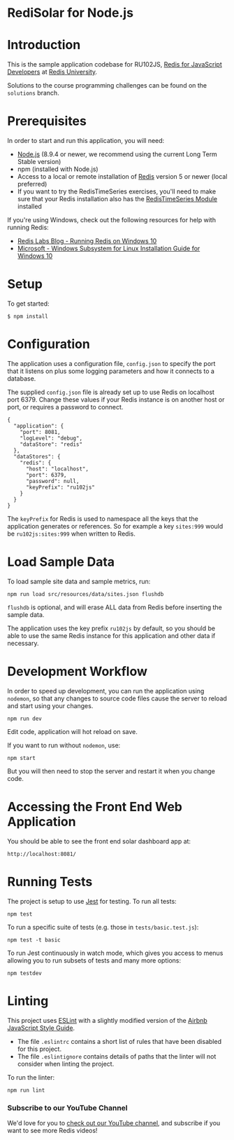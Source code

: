 # RediSolar for Node.js

# Introduction

This is the sample application codebase for RU102JS, [Redis for JavaScript Developers](https://university.redislabs.com/courses/ru102js/) at [Redis University](https://university.redislabs.com).

Solutions to the course programming challenges can be found on the `solutions` branch.

# Prerequisites

In order to start and run this application, you will need:

* [Node.js](https://nodejs.org/en/download/) (8.9.4 or newer, we recommend using the current Long Term Stable version)
* npm (installed with Node.js)
* Access to a local or remote installation of [Redis](https://redis.io/download) version 5 or newer (local preferred)
* If you want to try the RedisTimeSeries exercises, you'll need to make sure that your Redis installation also has the [RedisTimeSeries Module](https://oss.redislabs.com/redistimeseries/) installed

If you're using Windows, check out the following resources for help with running Redis:

* [Redis Labs Blog - Running Redis on Windows 10](https://redislabs.com/blog/redis-on-windows-10/)
* [Microsoft - Windows Subsystem for Linux Installation Guide for Windows 10](https://docs.microsoft.com/en-us/windows/wsl/install-win10)

# Setup

To get started:

```
$ npm install
```

# Configuration 

The application uses a configuration file, `config.json` to specify the port that it listens 
on plus some logging parameters and how it connects to a database.  

The supplied `config.json` file is already set up to use Redis on localhost port 6379.  Change these values if your Redis instance is on another host or port, or requires a password to connect.

```
{
  "application": {
    "port": 8081,
    "logLevel": "debug",
    "dataStore": "redis"
  },
  "dataStores": {
    "redis": {
      "host": "localhost",
      "port": 6379,
      "password": null,
      "keyPrefix": "ru102js"
    }
  }
}
```

The `keyPrefix` for Redis is used to namespace all the keys that the application generates or 
references.  So for example a key `sites:999` would be `ru102js:sites:999` when written to Redis.

# Load Sample Data

To load sample site data and sample metrics, run:

```
npm run load src/resources/data/sites.json flushdb
```

`flushdb` is optional, and will erase ALL data from Redis before inserting the sample data.

The application uses the key prefix `ru102js` by default, so you should be able to use the 
same Redis instance for this application and other data if necessary.

# Development Workflow

In order to speed up development, you can run the application using `nodemon`, so that any 
changes to source code files cause the server to reload and start using your changes.

```
npm run dev
```

Edit code, application will hot reload on save.

If you want to run without `nodemon`, use:

```
npm start
```

But you will then need to stop the server and restart it when you change code.

# Accessing the Front End Web Application

You should be able to see the front end solar dashboard app at: 

```
http://localhost:8081/
```

# Running Tests

The project is setup to use [Jest](https://jestjs.io/en/) for testing.  To run all tests:

```
npm test
```

To run a specific suite of tests (e.g. those in `tests/basic.test.js`):

```
npm test -t basic
```

To run Jest continuously in watch mode, which gives you access to menus allowing you to run 
subsets of tests and many more options:

```
npm testdev
```

# Linting

This project uses [ESLint](https://eslint.org/) with a slightly modified version of the 
[Airbnb JavaScript Style Guide](https://github.com/airbnb/javascript).

* The file `.eslintrc` contains a short list of rules that have been disabled for this project.
* The file `.eslintignore` contains details of paths that the linter will not consider when 
linting the project.

To run the linter:

```
npm run lint
```

### Subscribe to our YouTube Channel

We'd love for you to [check out our YouTube channel](https://youtube.com/redislabs), and subscribe if you want to see more Redis videos!
